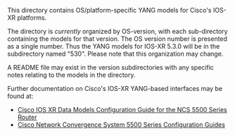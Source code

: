 This directory contains OS/platform-specific YANG models for Cisco's IOS-XR platforms.

The directory is _currently_ organized by OS-version, with each sub-directory containing the models for that version. The OS version number is presented as a single number. Thus the YANG models for IOS-XR 5.3.0 will be in the subdirectory named "530". Please note that this organization may change.

A README file may exist in the version subdirectories with any specific notes relating to the models in the directory.

Further documentation on Cisco's IOS-XR YANG-based interfaces may be found at:

* [Cisco IOS XR Data Models Configuration Guide for the NCS 5500 Series Router](http://www.cisco.com/c/en/us/td/docs/iosxr/ncs5500/DataModels/b-Datamodels-cg-ncs5500.html)
* [Cisco Network Convergence System 5500 Series Configuration Guides](http://www.cisco.com/c/en/us/support/routers/network-convergence-system-5500-series/products-installation-and-configuration-guides-list.html)